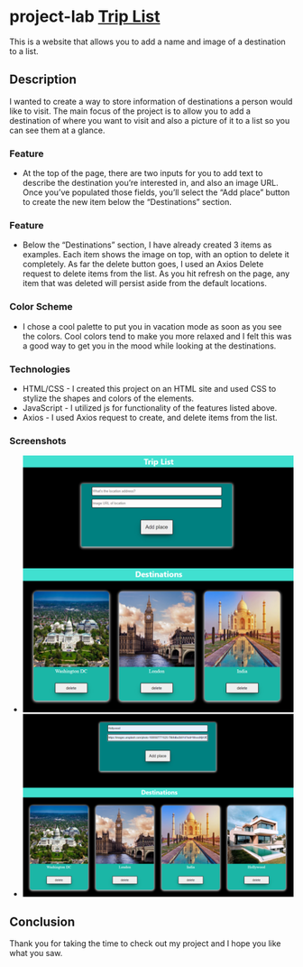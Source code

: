 # project-lab [Trip List](https://destination-lab.herokuapp.com/)

This is a website that allows you to add a name and image of a destination to a list.

## Description

I wanted to create a way to store information of destinations a person would like to visit. The main focus of the project is to allow you to add a destination of where you want to visit and also a picture of it to a list so you can see them at a glance.

### Feature

* At the top of the page, there are two inputs for you to add text to describe the destination you’re interested in, and also an image URL. Once you’ve populated those fields, you’ll select the “Add place” button to create the new item below the “Destinations” section. 


### Feature

* Below the “Destinations” section, I have already created 3 items as examples. Each item shows the image on top, with an option to delete it completely. As far the delete button goes, I used an Axios Delete request to delete items from the list. As you hit refresh on the page, any item that was deleted will persist aside from the default locations.


### Color Scheme

* I chose a cool palette to put you in vacation mode as soon as you see the colors. Cool colors tend to make you more relaxed and I felt this was a good way to get you in the mood while looking at the destinations. 

### Technologies

* HTML/CSS - I created this project on an HTML site and used CSS to stylize the shapes and colors of the elements.
* JavaScript - I utilized js for functionality of the features listed above. 
* Axios - I used Axios request to create, and delete items from the list.

### Screenshots
* ![Alt text](https://github.com/lhoang417/pictures/blob/main/Screenshot%202021-07-08%20142204.png?raw=true "Optional title")
* ![Alt text](https://github.com/lhoang417/pictures/blob/main/Screenshot%202021-07-08%20142253.png?raw=true "Optional title")

## Conclusion

Thank you for taking the time to check out my project and I hope you like what you saw. 
